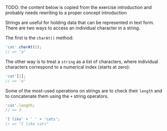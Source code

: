 TODO: the content below is copied from the exercise introduction and probably needs rewriting to a proper concept introduction

Strings are useful for holding data that can be represented in text form.
There are two ways to access an individual character in a string.

The first is the `charAt()` method:

```javascript
'cat'.charAt(1);
// => "a"
```

The other way is to treat a `string` as a list of characters, where individual characters correspond to a numerical index (starts at zero):

```javascript
'cat'[1];
// => "a"
```

Some of the most-used operations on strings are to check their `length` and to concatenate them using the `+` string operators.

```javascript
'cat'.length;
// => 3

'I like' + ' ' + 'cats';
// => "I like cats"
```
